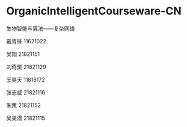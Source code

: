 # OrganicIntelligentCourseware-CN
生物智能与算法——复杂网络

戴青锋 11621022

吴翔 21821151

刘奇煚 21821129

王昊天 11818172

张志威 21821116

朱策 21821152

吴昊潜 21821115

